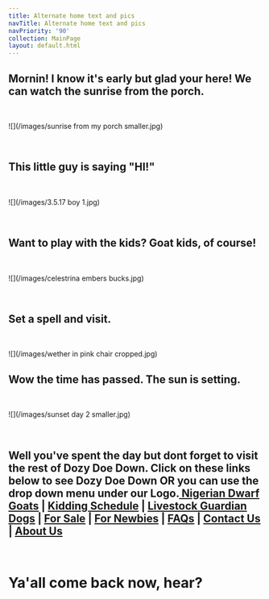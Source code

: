 ```yaml
---
title: Alternate home text and pics
navTitle: Alternate home text and pics
navPriority: '90'
collection: MainPage
layout: default.html
---
```

## Mornin! I know it's early but glad your here! We can watch the sunrise from the porch.

<br />

![](/images/sunrise from my porch smaller.jpg)

<br />

## This little guy is saying "HI!"

<br />

![](/images/3.5.17 boy 1.jpg)

<br />

## Want to play with the kids? Goat kids, of course!

<br />

![](/images/celestrina embers bucks.jpg)

<br />

## Set a spell and visit.

<br />

![](/images/wether in pink chair cropped.jpg)

## Wow the time has passed.  The sun is setting.

<br />

![](/images/sunset day 2  smaller.jpg)

<br />

## Well you've spent the day but dont forget to visit the rest of Dozy Doe Down.  Click on these links below to see Dozy Doe Down OR you can use the drop down menu under our Logo.[ Nigerian Dwarf Goats](goats.html) | [Kidding Schedule](kidding-sched.html) | [Livestock Guardian Dogs](livestockgardiandogs) | [For Sale](for-sale2.html) | [For Newbies](for-newbies.html) | [FAQs](frequently-asked-questions.html) | [Contact Us](contactus) | [About Us ](about-us.html)

<br />

# Ya'all come back now, hear?
